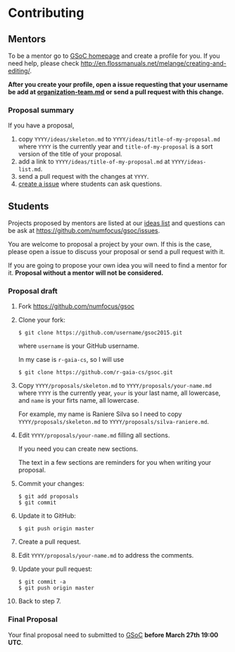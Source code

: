 # Contributing

## Mentors

To be a mentor go to [GSoC homepage][GSoC]
and create a profile for you.
If you need help, please check
http://en.flossmanuals.net/melange/creating-and-editing/.

**After you create your profile,
open a issue requesting that your username be add at [organization-team.md][OT]
or send a pull request with this change.**

### Proposal summary

If you have a proposal,

1.  copy `YYYY/ideas/skeleton.md` to `YYYY/ideas/title-of-my-proposal.md`
    where `YYYY` is the currently year
    and `title-of-my-proposal` is a sort version of the title of your proposal.
2.  add a link to `YYYY/ideas/title-of-my-proposal.md` at `YYYY/ideas-list.md`.
3.  send a pull request with the changes at `YYYY`.
4.  [create a issue](https://github.com/numfocus/gsoc/issues/new)
    where students can ask questions.

## Students

Projects proposed by mentors are listed at
our [ideas list][IL] and questions can be ask at
https://github.com/numfocus/gsoc/issues.

You are welcome to proposal a project by your own.
If this is the case, please open a issue to discuss your proposal
or send a pull request with it.

If you are going to propose your own idea you will need to find
a mentor for it. **Proposal without a mentor will not be considered.**

### Proposal draft

1.  Fork https://github.com/numfocus/gsoc

2.  Clone your fork:

    ~~~
    $ git clone https://github.com/username/gsoc2015.git
    ~~~

    where `username` is your GitHub username.

    In my case is `r-gaia-cs`, so I will use

    ~~~
    $ git clone https://github.com/r-gaia-cs/gsoc.git
    ~~~

2.  Copy `YYYY/proposals/skeleton.md` to `YYYY/proposals/your-name.md`
    where `YYYY` is the currently year, `your` is your last name, all lowercase,
    and `name` is your firts name, all lowercase.

    For example, my name is Raniere Silva so I need to
    copy `YYYY/proposals/skeleton.md` to `YYYY/proposals/silva-raniere.md`.

3.  Edit `YYYY/proposals/your-name.md` filling all sections.

    If you need you can create new sections.

    The text in a few sections are reminders for you
    when writing your proposal.

4.  Commit your changes:

    ~~~
    $ git add proposals
    $ git commit
    ~~~

5.  Update it to GitHub:

    ~~~
    $ git push origin master
    ~~~

6.  Create a pull request.

7.  Edit `YYYY/proposals/your-name.md` to address the comments.

8.  Update your pull request:

    ~~~
    $ git commit -a
    $ git push origin master
    ~~~

9.  Back to step 7.

### Final Proposal

Your final proposal need to submitted to [GSoC][]
**before March 27th 19:00 UTC**.

[GSoC]: https://www.google-melange.com/gsoc/homepage/google/gsoc2015
[IL]: 2015/ideas-list.md
[OT]: organization-team.md
